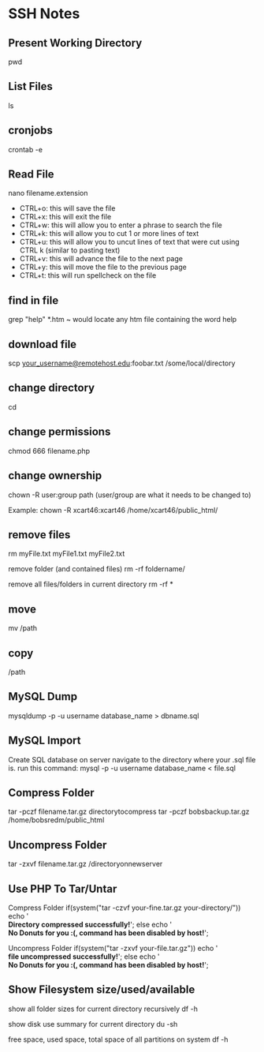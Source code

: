 # SSH Notes

## Present Working Directory
pwd

## List Files
ls

## cronjobs
crontab -e

## Read File
nano filename.extension

  - CTRL+o: this will save the file
  - CTRL+x: this will exit the file
  - CTRL+w: this will allow you to enter a phrase to search the file
  - CTRL+k: this will allow you to cut 1 or more lines of text
  - CTRL+u: this will allow you to uncut lines of text that were cut using CTRL k (similar to pasting text)
  - CTRL+v: this will advance the file to the next page
  - CTRL+y: this will move the file to the previous page
  - CTRL+t: this will run spellcheck on the file

## find in file
grep "help" *.htm
~ would locate any htm file containing the word help

## download file
scp your_username@remotehost.edu:foobar.txt /some/local/directory

## change directory
cd

## change permissions
chmod 666 filename.php

## change ownership
chown -R user:group path 
(user/group are what it needs to be changed to)

Example: 
chown -R xcart46:xcart46 /home/xcart46/public_html/

## remove files
rm myFile.txt myFile1.txt myFile2.txt

remove folder (and contained files)
rm -rf foldername/

remove all files/folders in current directory
rm -rf *

## move
mv /path

## copy
  /path

## MySQL Dump
mysqldump -p -u username database_name > dbname.sql

## MySQL Import
Create SQL database on server
navigate to the directory where your .sql file is.
run this command:  mysql -p -u username database_name < file.sql 


## Compress Folder
tar -pczf filename.tar.gz directorytocompress
tar -pczf bobsbackup.tar.gz /home/bobsredm/public_html

## Uncompress Folder
tar -zxvf filename.tar.gz /directoryonnewserver


## Use PHP To Tar/Untar
Compress Folder
if(system("tar -czvf your-fine.tar.gz your-directory/")) 
  echo '<br> <b>Directory compressed successfully!</b>';
else echo '<br> <b>No Donuts for you :(, 
  command has been disabled by host!</b>';

Uncompress Folder
if(system("tar -zxvf your-file.tar.gz")) 
  echo '<br> <b>file uncompressed successfully!</b>';
else echo '<br> <b>No Donuts for you :(, 
  command has been disabled by host!</b>';


## Show Filesystem size/used/available
show all folder sizes for current directory recursively
df -h

show disk use summary for current directory
du -sh

free space, used space, total space of all partitions on system
df -h
